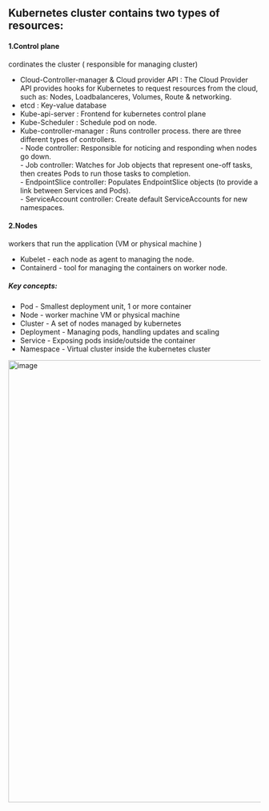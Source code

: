 Kubernetes cluster contains two types of resources:
--------------------------------------------------
#### 1.Control plane		
cordinates the cluster ( responsible for managing cluster)

- Cloud-Controller-manager & Cloud provider API : The Cloud Provider API provides hooks for Kubernetes to request resources from the cloud, such as: Nodes, Loadbalanceres, Volumes, Route & networking.
- etcd    :  Key-value database
- Kube-api-server    : Frontend for kubernetes control plane
- Kube-Scheduler    : Schedule pod on node.
- Kube-controller-manager  : Runs controller process. there are three different types of controllers. </br>
                            - Node controller: Responsible for noticing and responding when nodes go down. </br>
                            - Job controller: Watches for Job objects that represent one-off tasks, then creates Pods to run those tasks to completion. </br>
                            - EndpointSlice controller: Populates EndpointSlice objects (to provide a link between Services and Pods). </br>
                            - ServiceAccount controller: Create default ServiceAccounts for new namespaces. </br>

#### 2.Nodes				
workers that run the application	(VM or physical machine )

- Kubelet - each node as agent to managing the node.
- Containerd - tool for managing the containers on worker node.

##### Key concepts:

- Pod					-  Smallest deployment unit, 1 or more container
- Node				-  worker machine VM or physical machine
- Cluster				-  A set of nodes managed by kubernetes
- Deployment			-  Managing pods, handling updates and scaling
- Service				- Exposing pods inside/outside the container
- Namespace			- Virtual cluster inside the kubernetes cluster

<img width="1402" height="882" alt="image" src="https://github.com/user-attachments/assets/27fc321d-490a-4ea1-93df-3c9e227beeff" />
